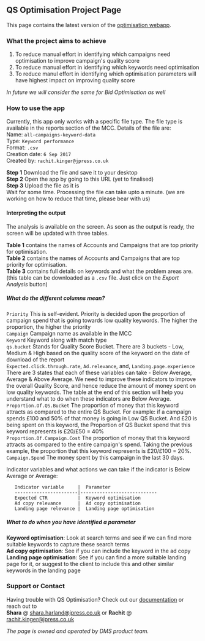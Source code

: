 
## QS Optimisation Project Page  

This page contains the latest version of the [optimisation webapp](https://jpdms.shinyapps.io/qs-optimiser/). 

### What the project aims to achieve  
1. To reduce manual effort in identifying which campaigns need optimisation to improve campaign's quality score  
2. To reduce manual effort in identifying which keywords need optimisation  
3. To reduce manul effort in identifying which optimisation parameters will have highest impact on improving quality score  

*In future we will consider the same for Bid Optimisation as well*  

### How to use the app  
Currently, this app only works with a specific file type. The file type is available in the reports section of the MCC. Details of the file are:  
Name: `all-campaigns-keyword-data`  
Type: `Keyword performance`  
Format: `.csv`  
Creation date: `6 Sep 2017`  
Created by: `rachit.kinger@jpress.co.uk`  

**Step 1** Download the file and save it to your desktop  
**Step 2** Open the app by going to this URL (yet to finalised)  
**Step 3** Upload the file as it is  
Wait for some time. Processing the file can take upto a minute. (we are working on how to reduce that time, please bear with us)  

#### Interpreting the output  
The analysis is available on the screen. As soon as the output is ready, the screen will be updated with three tables.  

**Table 1** contains the names of Accounts and Campaigns that are top priority for optimisation.  
**Table 2** contains the names of Accounts and Campaigns that are top priority for optimisation.  
**Table 3** contains full details on keywords and what the problem areas are. (this table can be downloaded as a `.csv` file. Just click on the *Export Analysis* button)  

##### What do the different columns mean?  
`Priority`  This is self-evident. Priority is decided upon the proportion of campaign spend that is going towards low quality keywords. The higher the proportion, the higher the priority  
`Campaign`  Campaign name as available in the MCC  
`Keyword`   Keyword along with match type  
`qs.bucket` Stands for Quality Score Bucket. There are 3 buckets - Low, Medium & High based on the quality score of the keyword on the date of download of the report  
`Expected.click.through.rate`, `Ad.relevance`, and, `Landing.page.experience`   There are 3 states that each of these variables can take - Below Average, Average & Above Average. We need to improve these indicators to improve the overall Quality Score, and hence reduce the amount of money spent on low quality keywords. The table at the end of this section will help you understand what to do when these indicators are Below Average.  
`Proportion.Of.QS.Bucket`   The proportion of money that this keyword attracts as compared to the entire QS Bucket. For example: if a campaign spends £100 and 50% of that money is going in Low QS Bucket. And £20 is being spent on this keyword, the Proportion of QS Bucket spend that this keyword represents is £20/£50 = 40%  
`Proportion.Of.Campaign.Cost`   The proportion of money that this keyword attracts as compared to the entire campaign's spend. Taking the previous example, the proportion that this keyword represents is £20/£100 = 20%.  
`Campaign.Spend`    The money spent by this campaign in the last 30 days.  

 
 Indicator variables and what actions we can take if the indicator is Below Average or Average:  
 
       Indicator variable     |  Parameter                 
       -----------------------|----------------------------
       Expected CTR           |  Keyword optimisation      
       Ad copy relevance      |  Ad copy optimisation      
       Landing page relevance |  Landing page optimisation  

##### What to do when you have identified a parameter
**Keyword optimisation**: Look at search terms and see if we can find more suitable keywords to capture these search terms  
**Ad copy optimisation**: See if you can include the keyword in the ad copy  
**Landing page optimisation**: See if you can find a more suitable landing page for it, or suggest to the client to include this and other similar keywords in the landing page  


### Support or Contact

Having trouble with QS Optimisation? Check out our [documentation](https://rachitkinger.github.io/qs-optimisation/faq.md) or reach out to  
**Shara** @ shara.harland@jpress.co.uk or **Rachit** @ rachit.kinger@jpress.co.uk  

*The page is owned and operated by DMS product team.*
